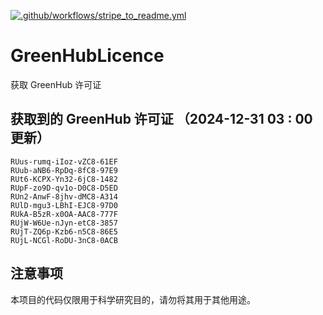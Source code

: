 [![.github/workflows/stripe_to_readme.yml](https://github.com/zjx-kimi/GreenHubLicence/actions/workflows/stripe_to_readme.yml/badge.svg)](https://github.com/zjx-kimi/GreenHubLicence/actions/workflows/stripe_to_readme.yml)
# GreenHubLicence
获取 GreenHub 许可证
## 获取到的 GreenHub 许可证 （2024-12-31 03 : 00 更新）
```
RUus-rumq-iIoz-vZC8-61EF
RUub-aNB6-RpDq-8fC8-97E9
RUt6-KCPX-Yn32-6jC8-1482
RUpF-zo9D-qv1o-D0C8-D5ED
RUn2-AnwF-8jhv-dMC8-A314
RUlD-mgu3-LBhI-EJC8-97D0
RUkA-B5zR-x0OA-AAC8-777F
RUjW-W6Ue-nJyn-etC8-3857
RUjT-ZQ6p-Kzb6-n5C8-86E5
RUjL-NCGl-RoDU-3nC8-0ACB
```

## 注意事项

本项目的代码仅限用于科学研究目的，请勿将其用于其他用途。

